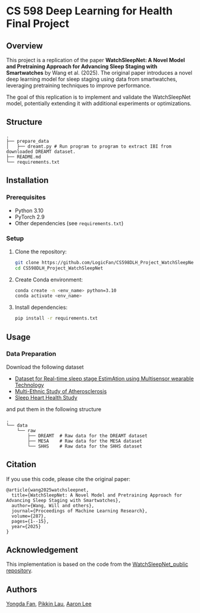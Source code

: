 # CS 598 Deep Learning for Health Final Project

## Overview

This project is a replication of the paper **WatchSleepNet: A Novel Model and Pretraining Approach for Advancing Sleep Staging with Smartwatches** by Wang et al. (2025). The original paper introduces a novel deep learning model for sleep staging using data from smartwatches, leveraging pretraining techniques to improve performance.

The goal of this replication is to implement and validate the WatchSleepNet model, potentially extending it with additional experiments or optimizations.

## Structure

```
.
├── prepare_data
│   ├── dreamt.py # Run program to program to extract IBI from downloaded DREAMT dataset.
├── README.md
└── requirements.txt
```

## Installation

### Prerequisites

- Python 3.10
- PyTorch 2.9
- Other dependencies (see `requirements.txt`)

### Setup

1. Clone the repository:
   ```bash
   git clone https://github.com/LogicFan/CS598DLH_Project_WatchSleepNet.git
   cd CS598DLH_Project_WatchSleepNet
   ```

2. Create Conda environment:
   ```bash
   conda create -n <env_name> python=3.10
   conda activate <env_name>
   ```

3. Install dependencies:
   ```bash
   pip install -r requirements.txt
   ```

## Usage

### Data Preparation

Download the following dataset
- [Dataset for Real-time sleep stage EstimAtion using Multisensor wearable Technology](https://physionet.org/content/dreamt/2.0.0/)
- [Multi-Ethnic Study of Atherosclerosis](https://sleepdata.org/datasets/mesa)
- [Sleep Heart Health Study](https://sleepdata.org/datasets/shhs)

and put them in the following structure

```
.
└── data
    └── raw
        ├── DREAMT  # Raw data for the DREAMT dataset
        ├── MESA    # Raw data for the MESA dataset
        └── SHHS    # Raw data for the SHHS dataset
```

<!--
### Training

To train the model:
```bash
python train.py --config config.yaml
```

### Evaluation

To evaluate the trained model:
```bash
python evaluate.py --model_path checkpoints/model.pth --data_path data/test/
```

## Dataset

This project uses publicly available sleep staging datasets such as:
- TODO

Ensure compliance with dataset licenses and usage terms.

## Model Architecture

TODO

## Results

TODO

-->

## Citation

If you use this code, please cite the original paper:

```
@article{wang2025watchsleepnet,
  title={WatchSleepNet: A Novel Model and Pretraining Approach for Advancing Sleep Staging with Smartwatches},
  author={Wang, Will and others},
  journal={Proceedings of Machine Learning Research},
  volume={287},
  pages={1--15},
  year={2025}
}
```

## Acknowledgement

This implementation is based on the code from the [WatchSleepNet_public repository](https://github.com/WillKeWang/WatchSleepNet_public).

## Authors

[Yongda Fan](mailto:yongdaf2@illinois.edu), [Pikkin Lau](mailto:pikkinl2@illinois.edu), [Aaron Lee](mailto:aaroncl2@illinois.edu)